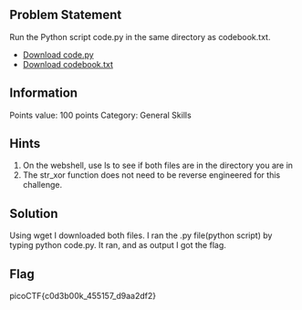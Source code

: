 <h2> Problem Statement </h2>
Run the Python script code.py in the same directory as codebook.txt.
<ul>
<li><a href = 'https://artifacts.picoctf.net/c/100/code.py'>Download code.py</a></li>
<li><a href = 'https://artifacts.picoctf.net/c/100/codebook.txt'>Download codebook.txt</a></li>
</ul>
<h2> Information </h2>
Points value: 100 points
Category: General Skills
<h2> Hints </h2>
<ol>
<li>On the webshell, use ls to see if both files are in the directory you are in</li>
<li>The str_xor function does not need to be reverse engineered for this challenge.</li>
</ol>
<h2> Solution </h2>
Using wget I downloaded both files. I ran the .py file(python script) by typing python code.py. It ran, and as output I got the flag.
<h2> Flag </h2>
picoCTF{c0d3b00k_455157_d9aa2df2}